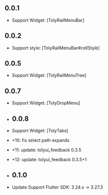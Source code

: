 ## 0.0.1

* Support Widget: [TolyRailMenuBar]

## 0.0.2
* Support style: [TolyRailMenuBar#cellStyle]

## 0.0.5
* Support Widget: [TolyRailMenuTree]

## 0.0.7
* Support Widget: [TolyDropMenu]

* ## 0.0.8
* Support Widget: [TolyTabs]
* +10: fix select path expands
* +11:  update: tolyui_feedback 0.3.5
* +12:  update: tolyui_feedback 0.3.5+1

* ## 0.1.0
* Update Support Flutter SDK: 3.24.x -> 3.27.3